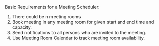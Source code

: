 
Basic Requirements for a Meeting Scheduler:
1. There could be n meeting rooms
2. Book meeting in any meeting room for given start and end time and capacity.
3. Send notifications to all persons who are invited to the meeting.
4. Use Meeting Room Calendar to track meeting room availability.